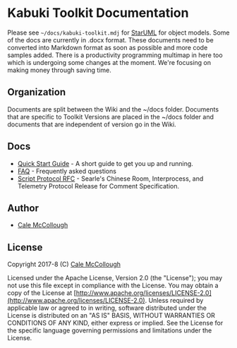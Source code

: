 # Kabuki Toolkit Documentation

Please see `~/docs/kabuki-toolkit.mdj` for [StarUML](http://staruml.io) for object models. Some of the docs are currently in .docx format. These documents need to be converted into Markdown format as soon as possible and more code samples added. There is a productivity programming multimap in here too which is undergoing some changes at the moment. We're focusing on making money through saving time.

## Organization

Documents are split between the Wiki and the ~/docs folder.  Documents that are specific to Toolkit Versions are placed in the ~/docs folder and documents that are independent of version go in the Wiki.

## Docs

* [Quick Start Guide](https://github.com/kabuki-starship/kabuki-toolkit.git/blob/master/docs/quickstart-guide.md) - A short guide to get you up and running.
* [FAQ](https://github.com/kabuki-starship/kabuki-toolkit.git/blob/master/docs/faq.md) - Frequently asked questions
* [Script Protocol RFC](https://github.com/kabuki-starship/kabuki-toolkit.git/wiki/script-protocol-rfc) - Searle's Chinese Room, Interprocess, and Telemetry Protocol Release for Comment Specification.

## Author


* [Cale McCollough](https://calemccollough.github.io)

## License

Copyright 2017-8 (C) [Cale McCollough](mailto:calemccollough@gmail.com)

Licensed under the Apache License, Version 2.0 (the "License"); you may not use this file except in compliance with the License. You may obtain a copy of the License at [http://www.apache.org/licenses/LICENSE-2.0](http://www.apache.org/licenses/LICENSE-2.0). Unless required by applicable law or agreed to in writing, software distributed under the License is distributed on an "AS IS" BASIS, WITHOUT WARRANTIES OR CONDITIONS OF ANY KIND, either express or implied. See the License for the specific language governing permissions and limitations under the License.
